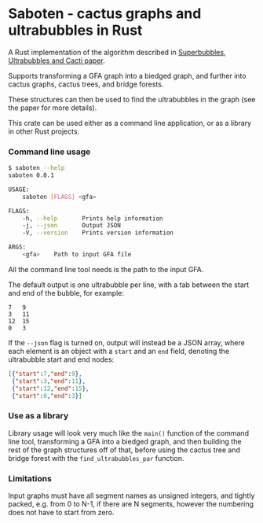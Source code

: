 Saboten - cactus graphs and ultrabubbles in Rust
==============================================================

A Rust implementation of the algorithm described in [Superbubbles, Ultrabubbles and Cacti paper](https://www.ncbi.nlm.nih.gov/pmc/articles/PMC6067107/).

Supports transforming a GFA graph into a biedged graph, and further
into cactus graphs, cactus trees, and bridge forests.

These structures can then be used to find the ultrabubbles in the
graph (see the paper for more details).

This crate can be used either as a command line application, or as a
library in other Rust projects.

### Command line usage

```bash
$ saboten --help
saboten 0.0.1

USAGE:
    saboten [FLAGS] <gfa>

FLAGS:
    -h, --help       Prints help information
    -j, --json       Output JSON
    -V, --version    Prints version information

ARGS:
    <gfa>    Path to input GFA file
```


All the command line tool needs is the path to the input GFA.

The default output is one ultrabubble per line, with a tab between the
start and end of the bubble, for example:

```
7	9
3	11
12	15
0	3
```

If the `--json` flag is turned on, output will instead be a JSON
array, where each element is an object with a `start` and an `end`
field, denoting the ultrabubble start and end nodes:

```json
[{"start":7,"end":9},
 {"start":3,"end":11},
 {"start":12,"end":15},
 {"start":0,"end":3}]
```


### Use as a library

Library usage will look very much like the `main()` function of the
command line tool, transforming a GFA into a biedged graph, and then
building the rest of the graph structures off of that, before using
the cactus tree and bridge forest with the `find_ultrabubbles_par`
function.


### Limitations

Input graphs must have all segment names as unsigned integers, and
tightly packed, e.g. from 0 to N-1, if there are N segments, however
the numbering does not have to start from zero.
